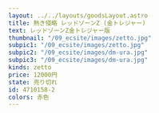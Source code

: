 ```yaml
---
layout: ../../layouts/goodsLayout.astro
title: 熱き侵略 レッドゾーンZ (金トレジャー)
text: レッドゾーンZ金トレジャー版
thumbnail: "/09_ecsite/images/zetto.jpg"
subpic1: "/09_ecsite/images/zetto.jpg"
subpic2: "/09_ecsite/images/dm-ura.jpg"
subpic3: "/09_ecsite/images/dm-ura.jpg"
kinds: zetto
price: 12000円
state: 売り切れ
id: 4710158-2
colors: 赤色
---
```

